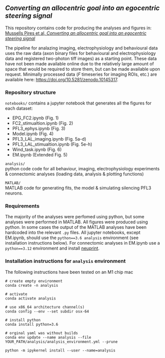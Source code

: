 ## *Converting an allocentric goal into an egocentric steering signal*

This repository contains code for producing the analyses and figures in: [Mussells Pires et al, *Converting an
allocentric goal into an egocentric steering signal*](https://www.biorxiv.org/content/10.1101/2022.11.10.516026v1)

The pipeline for analazing imaging, electrophysiology and behavioural data uses the raw data (axon binary files for
behavioural and electrophysiology data and registered two-photon tiff images) as a starting point. These data have not
been made available online due to the relatively large amount of space that would be required to store them, but can be
made available upon request. Minimally processed data (*F* timeseries for imaging ROIs, etc.) are available
here: https://doi.org/10.5281/zenodo.10145317.

### Repository structure

`notebooks/` contains a jupyter notebook that generates all the figures for each dataset:

- EPG_FC2.ipynb (Fig. 1)
- FC2_stimualtion.ipynb (Fig. 2)
- PFL3_ephys.ipynb (Fig. 3)
- Model.ipynb (Fig. 4)
- PFL3_LAL_imaging.ipynb (Fig. 5a-d)
- PFL3_LAL_stimualtion.ipynb (Fig. 5e-h)
- Wind_task.ipynb (Fig. 6)
- EM.ipynb (Extended Fig. 5)

`analysis/` <br>python code code for all behaviour, imaging, electrophysiology experiments & connectomic analyses (loading
data, analysis & plotting functions)

`MATLAB/` <br> MATLAB code for generating fits, the model & simulating silencing PFL3 neurons.

### Requirements

The majority of the analyses were perfomed using python, but some analyses were performed in MATLAB. All figures were produced using python. In some cases the output of the MATLAB analyses have been hardcoded into the relevant `.py` files. All jupyter notebooks, except EM.ipynb, should use the `python==3.6 analysis` environment (see installation instructions below). For connectomic analyses in EM.ipynb use
a `python==3.12` environment and install [neuprint](https://connectome-neuprint.github.io/neuprint-python/docs/).

### Installation instructions for `analysis` environment

The following instructions have been tested on an M1 chip mac

```
# create empty environment
conda create -n analysis

# activate
conda activate analysis

# use x86_64 architecture channel(s)
conda config --env --set subdir osx-64

# install python
conda install python=3.6

# orginal yaml was without builds 
conda env update --name analysis --file YOUR_PATH/analysis/analysis_environment.yml --prune

python -m ipykernel install --user --name=analysis
```